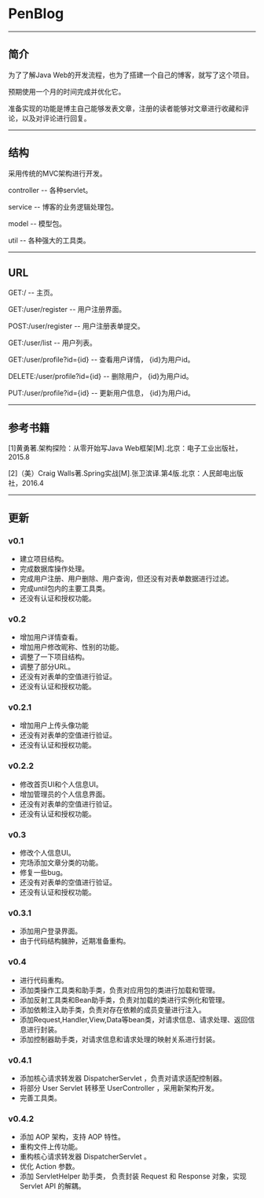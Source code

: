 # PenBlog

*****

## 简介
  为了了解Java Web的开发流程，也为了搭建一个自己的博客，就写了这个项目。

  预期使用一个月的时间完成并优化它。

  准备实现的功能是博主自己能够发表文章，注册的读者能够对文章进行收藏和评论，以及对评论进行回复。

***

## 结构
  采用传统的MVC架构进行开发。

  controller -- 各种servlet。

  service -- 博客的业务逻辑处理包。

  model -- 模型包。

  util -- 各种强大的工具类。

***

## URL
  GET:/ -- 主页。


  GET:/user/register -- 用户注册界面。

  POST:/user/register -- 用户注册表单提交。

  GET:/user/list -- 用户列表。
  
  GET:/user/profile?id={id} -- 查看用户详情， {id}为用户id。

  DELETE:/user/profile?id={id} -- 删除用户， {id}为用户id。
  
  PUT:/user/profile?id={id} -- 更新用户信息， {id}为用户id。
    
***

## 参考书籍
  [1]黄勇著.架构探险：从零开始写Java Web框架[M].北京：电子工业出版社，2015.8

  [2]（美）Craig Walls著.Spring实战[M].张卫滨译.第4版.北京：人民邮电出版社，2016.4

***

## 更新
### v0.1
  + 建立项目结构。
  + 完成数据库操作处理。
  + 完成用户注册、用户删除、用户查询，但还没有对表单数据进行过滤。
  + 完成until包内的主要工具类。
  + 还没有认证和授权功能。

### v0.2
  + 增加用户详情查看。
  + 增加用户修改昵称、性别的功能。
  + 调整了一下项目结构。
  + 调整了部分URL。
  + 还没有对表单的空值进行验证。
  + 还没有认证和授权功能。
  
### v0.2.1
  + 增加用户上传头像功能
  + 还没有对表单的空值进行验证。
  + 还没有认证和授权功能。
  
### v0.2.2
  + 修改首页UI和个人信息UI。
  + 增加管理员的个人信息界面。
  + 还没有对表单的空值进行验证。
  + 还没有认证和授权功能。
  
### v0.3
  + 修改个人信息UI。
  + 完场添加文章分类的功能。
  + 修复一些bug。
  + 还没有对表单的空值进行验证。
  + 还没有认证和授权功能。
  
### v0.3.1
  + 添加用户登录界面。
  + 由于代码结构臃肿，近期准备重构。
  
### v0.4
  + 进行代码重构。
  + 添加类操作工具类和助手类，负责对应用包的类进行加载和管理。
  + 添加反射工具类和Bean助手类，负责对加载的类进行实例化和管理。
  + 添加依赖注入助手类，负责对存在依赖的成员变量进行注入。
  + 添加Request,Handler,View,Data等bean类，对请求信息、请求处理、返回信息进行封装。
  + 添加控制器助手类，对请求信息和请求处理的映射关系进行封装。
  
### v0.4.1
  + 添加核心请求转发器 DispatcherServlet ，负责对请求适配控制器。
  + 将部分 User Servlet 转移至 UserController ，采用新架构开发。
  + 完善工具类。
  
### v0.4.2
  + 添加 AOP 架构，支持 AOP 特性。
  + 重构文件上传功能。
  + 重构核心请求转发器 DispatcherServlet 。
  + 优化 Action 参数。
  + 添加 ServletHelper 助手类， 负责封装 Request 和 Response 对象，实现 Servlet API 的解耦。
